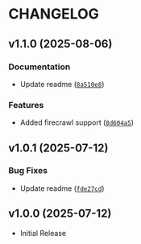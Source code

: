 # CHANGELOG

<!-- version list -->

## v1.1.0 (2025-08-06)

### Documentation

- Update readme
  ([`8a510e8`](https://github.com/kevinnkansah/llms-txt-action/commit/8a510e85a842149b3c938dbe559fecd427689590))

### Features

- Added firecrawl support
  ([`8d604a5`](https://github.com/kevinnkansah/llms-txt-action/commit/8d604a56d435ecb40cec0af2002c8c9a8e8a50d3))


## v1.0.1 (2025-07-12)

### Bug Fixes

- Update readme
  ([`fde27cd`](https://github.com/kevinnkansah/llms-txt-action/commit/fde27cda9a15fce81c2a39becfd8cd02d176c39e))


## v1.0.0 (2025-07-12)

- Initial Release
